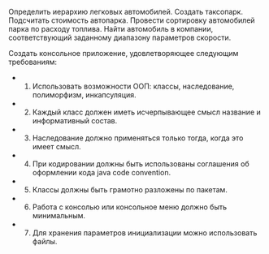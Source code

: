 Определить иерархию легковых автомобилей. Создать таксопарк. 
Подсчитать стоимость автопарка. 
Провести сортировку автомобилей парка по расходу топлива. 
Найти автомобиль в компании, соответствующий заданному диапазону параметров скорости.

Создать консольное приложение, удовлетворяющее следующим требованиям:


- 1.	Использовать возможности ООП: классы, наследование, полиморфизм, инкапсуляция.
- 2.	Каждый класс должен иметь исчерпывающее смысл название и информативный состав.
- 3.	Наследование должно применяться только тогда, когда это имеет смысл.
- 4.	При кодировании должны быть использованы соглашения об оформлении кода java code convention.
- 5.	Классы должны быть грамотно разложены по пакетам.
- 6.	Работа с консолью или консольное меню должно быть минимальным.
- 7.	Для хранения параметров инициализации можно использовать файлы.
